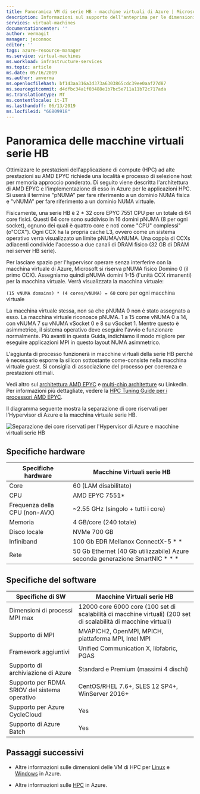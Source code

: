 ```yaml
---
title: Panoramica VM di serie HB - macchine virtuali di Azure | Microsoft Docs
description: Informazioni sul supporto dell'anteprima per le dimensioni di macchine virtuali serie HB in Azure.
services: virtual-machines
documentationcenter: ''
author: vermagit
manager: jeconnoc
editor: ''
tags: azure-resource-manager
ms.service: virtual-machines
ms.workload: infrastructure-services
ms.topic: article
ms.date: 05/16/2019
ms.author: amverma
ms.openlocfilehash: bf143aa316a3d373a6303865cdc39ee0aaf27d87
ms.sourcegitcommit: d4dfbc34a1f03488e1b7bc5e711a11b72c717ada
ms.translationtype: MT
ms.contentlocale: it-IT
ms.lasthandoff: 06/13/2019
ms.locfileid: "66809918"
---
```

# <a name="hb-series-virtual-machines-overview"></a>Panoramica delle macchine virtuali serie HB

Ottimizzare le prestazioni dell'applicazione di compute (HPC) ad alte prestazioni su AMD EPYC richiede una località e processo di selezione host per memoria approccio ponderato. Di seguito viene descritta l'architettura di AMD EPYC e l'implementazione di esso in Azure per le applicazioni HPC. Si userà il termine "pNUMA" per fare riferimento a un dominio NUMA fisica e "vNUMA" per fare riferimento a un dominio NUMA virtuale.

Fisicamente, una serie HB è 2 * 32 core EPYC 7551 CPU per un totale di 64 core fisici. Questi 64 core sono suddiviso in 16 domini pNUMA (8 per ogni socket), ognuno dei quali è quattro core e noti come "CPU" complessi"(o"CCX"). Ogni CCX ha la propria cache L3, ovvero come un sistema operativo verrà visualizzato un limite pNUMA/vNUMA. Una coppia di CCXs adiacenti condivide l'accesso a due canali di DRAM fisico (32 GB di DRAM nei server HB serie).

Per lasciare spazio per l'hypervisor operare senza interferire con la macchina virtuale di Azure, Microsoft si riserva pNUMA fisico Domino 0 (il primo CCX). Assegniamo quindi pNUMA domini 1-15 (l'unità CCX rimanenti) per la macchina virtuale. Verrà visualizzata la macchina virtuale:

`(15 vNUMA domains) * (4 cores/vNUMA) = 60` core per ogni macchina virtuale

La macchina virtuale stessa, non sa che pNUMA 0 non è stato assegnato a esso. La macchina virtuale riconosce pNUMA. 1 a 15 come vNUMA 0 a 14, con vNUMA 7 su vNUMA vSocket 0 e 8 su vSocket 1. Mentre questo è asimmetrico, il sistema operativo deve eseguire l'avvio e funzionare normalmente. Più avanti in questa Guida, indichiamo il modo migliore per eseguire applicazioni MPI in questo layout NUMA asimmetrico.

L'aggiunta di processo funzionerà in macchine virtuali della serie HB perché è necessario esporre la silicon sottostante come-consiste nella macchina virtuale guest. Si consiglia di associazione del processo per coerenza e prestazioni ottimali.

Vedi altro sul [architettura AMD EPYC](https://bit.ly/2Epv3kC) e [multi-chip architetture](https://bit.ly/2GpQIMb) su LinkedIn. Per informazioni più dettagliate, vedere la [HPC Tuning Guide per i processori AMD EPYC](https://bit.ly/2T3AWZ9).

Il diagramma seguente mostra la separazione di core riservati per l'Hypervisor di Azure e la macchina virtuale serie HB.

![Separazione dei core riservati per l'Hypervisor di Azure e macchine virtuali serie HB](./media/hb-series-overview/segregation-cores.png)

## <a name="hardware-specifications"></a>Specifiche hardware

| Specifiche hardware                | Macchine Virtuali serie HB                     |
|----------------------------------|----------------------------------|
| Core                            | 60 (LAM disabilitato)                |
| CPU                              | AMD EPYC 7551*                   |
| Frequenza della CPU (non-AVX)          | ~2.55 GHz (singolo + tutti i core)   |
| Memoria                           | 4 GB/core (240 totale)            |
| Disco locale                       | NVMe 700 GB                      |
| Infiniband                       | 100 Gb EDR Mellanox ConnectX-5 * * |
| Rete                          | 50 Gb Ethernet (40 Gb utilizzabile) Azure seconda generazione SmartNIC * * * |

## <a name="software-specifications"></a>Specifiche del software

| Specifiche di SW           |Macchine Virtuali serie HB           |
|-----------------------------|-----------------------|
| Dimensioni di processi MPI max            | 12000 core 6000 core (100 set di scalabilità di macchine virtuali) (200 set di scalabilità di macchine virtuali)  |
| Supporto di MPI                 | MVAPICH2, OpenMPI, MPICH, piattaforma MPI, Intel MPI  |
| Framework aggiuntivi       | Unified Communication X, libfabric, PGAS |
| Supporto di archiviazione di Azure       | Standard e Premium (massimi 4 dischi) |
| Supporto per RDMA SRIOV del sistema operativo   | CentOS/RHEL 7.6+, SLES 12 SP4+, WinServer 2016+  |
| Supporto per Azure CycleCloud    | Yes                         |
| Supporto di Azure Batch         | Yes                         |

## <a name="next-steps"></a>Passaggi successivi

* Altre informazioni sulle dimensioni delle VM di HPC per [Linux](https://docs.microsoft.com/azure/virtual-machines/linux/sizes-hpc) e [Windows](https://docs.microsoft.com/azure/virtual-machines/windows/sizes-hpc) in Azure.

* Altre informazioni sulle [HPC](https://docs.microsoft.com/azure/architecture/topics/high-performance-computing/) in Azure.
